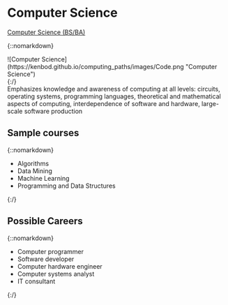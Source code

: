 # Computer Science

[Computer Science (BS/BA)](https://kenbod.github.io/computing_paths/CS.html) 

{::nomarkdown}
<div style="float: left;">
  ![Computer Science](https://kenbod.github.io/computing_paths/images/Code.png "Computer Science")
</div>
{:/}

<br>
Emphasizes knowledge and awareness of computing at all levels: circuits, operating systems, programming languages, theoretical and mathematical aspects of computing, interdependence of software and hardware, large-scale software production


## Sample courses

{::nomarkdown}<ul><li>Algorithms</li><li>Data Mining</li><li>Machine Learning</li><li>Programming and Data Structures</li></ul>{:/}

## Possible Careers

{::nomarkdown}<ul><li>Computer programmer</li><li>Software developer</li><li>Computer hardware engineer</li><li>Computer systems analyst</li><li>IT consultant</li></ul>{:/}
